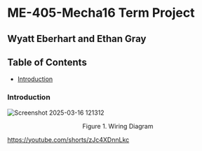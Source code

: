 # ME-405-Mecha16 Term Project
## Wyatt Eberhart and Ethan Gray

## Table of Contents
- [Introduction](#introduction)

### Introduction
![Screenshot 2025-03-16 121312](https://github.com/user-attachments/assets/e07e3801-c6db-4c03-9c3a-d3de6e2d6846)

<p align="center">
  Figure 1. Wiring Diagram
</p>

https://youtube.com/shorts/zJc4XDnnLkc
